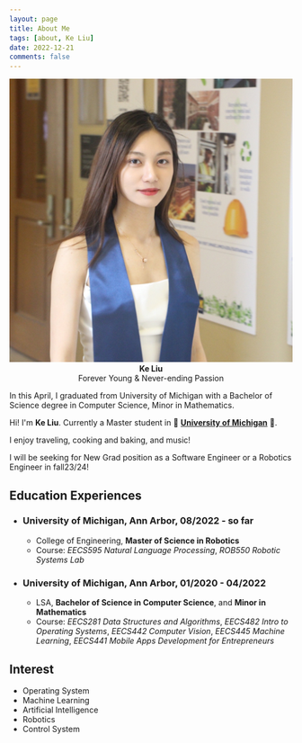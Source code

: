 ```yaml
---
layout: page
title: About Me
tags: [about, Ke Liu]
date: 2022-12-21
comments: false
---
```


 <img src="lk_prof.jpg" class="img-circle zoombtn animated rotateIn">
<center><b>Ke Liu</b></center>

<center>Forever Young & Never-ending Passion</center>

In this April, I graduated from University of Michigan with a Bachelor of Science degree in Computer Science, Minor in Mathematics.

<!-- Hi! I'm **Ke Liu**. Currently a Master student in <img src="https://github.githubassets.com/images/icons/emoji/unicode/1f49b.png?v8" alt="yellow_heart" width="200"/>![yellow_heart](https://github.githubassets.com/images/icons/emoji/unicode/1f49b.png?v8) [University of Michigan](https://umich.edu/) ![blue_heart](https://github.githubassets.com/images/icons/emoji/unicode/1f499.png?v8). -->

Hi! I'm **Ke Liu**. Currently a Master student in 💛 <a href="https://umich.edu/"><b>University of Michigan</b></a> 💙.

I enjoy traveling, cooking and baking, and music!

I will be seeking for New Grad position as a Software Engineer or a Robotics Engineer in fall23/24!

## Education Experiences
- ### University of Michigan, Ann Arbor, 08/2022 - so far
    * College of Engineering, **Master of Science in Robotics**
    * Course: _EECS595 Natural Language Processing_, _ROB550 Robotic Systems Lab_
- ### University of Michigan, Ann Arbor, 01/2020 - 04/2022
    * LSA, **Bachelor of Science in Computer Science**, and **Minor in Mathematics**
    * Course: _EECS281 Data Structures and Algorithms_, _EECS482 Intro to Operating Systems_, _EECS442 Computer Vision_, _EECS445 Machine Learning_, _EECS441 Mobile Apps Development for Entrepreneurs_

## Interest
* Operating System
* Machine Learning
* Artificial Intelligence
* Robotics
* Control System
